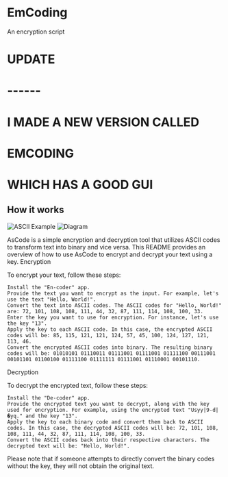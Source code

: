 # EmCoding
An encryption script

# UPDATE
# ------
# I MADE A NEW VERSION CALLED
# EMCODING
# WHICH HAS A GOOD GUI



## How it works ##

![ASCII Example](https://github.com/CYBERSOLDIERwastaken/AsCoding/assets/96685085/8b2de76c-ec66-4f13-9f6f-4563e8d3c21c)
![Diagram](https://github.com/CYBERSOLDIERwastaken/AsCoding/assets/96685085/1c7022e2-a862-459c-8aea-8e7c2ae2837c)

AsCode is a simple encryption and decryption tool that utilizes ASCII codes to transform text into binary and vice versa. This README provides an overview of how to use AsCode to encrypt and decrypt your text using a key.
Encryption

To encrypt your text, follow these steps:

    Install the "En-coder" app.
    Provide the text you want to encrypt as the input. For example, let's use the text "Hello, World!".
    Convert the text into ASCII codes. The ASCII codes for "Hello, World!" are: 72, 101, 108, 108, 111, 44, 32, 87, 111, 114, 108, 100, 33.
    Enter the key you want to use for encryption. For instance, let's use the key "13".
    Apply the key to each ASCII code. In this case, the encrypted ASCII codes will be: 85, 115, 121, 121, 124, 57, 45, 100, 124, 127, 121, 113, 46.
    Convert the encrypted ASCII codes into binary. The resulting binary codes will be: 01010101 01110011 01111001 01111001 01111100 00111001 00101101 01100100 01111100 01111111 01111001 01110001 00101110.

Decryption

To decrypt the encrypted text, follow these steps:

    Install the "De-coder" app.
    Provide the encrypted text you want to decrypt, along with the key used for encryption. For example, using the encrypted text "Usyy|9-d|�yq." and the key "13".
    Apply the key to each binary code and convert them back to ASCII codes. In this case, the decrypted ASCII codes will be: 72, 101, 108, 108, 111, 44, 32, 87, 111, 114, 108, 100, 33.
    Convert the ASCII codes back into their respective characters. The decrypted text will be: "Hello, World!".

Please note that if someone attempts to directly convert the binary codes without the key, they will not obtain the original text.
